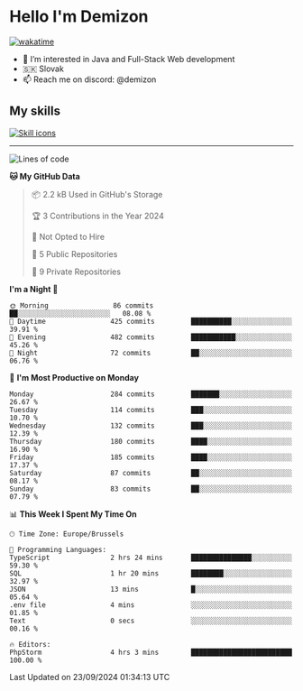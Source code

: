 # Hello I'm Demizon
[![wakatime](https://wakatime.com/badge/user/6ad1949f-d6d7-44f9-9eee-c35e54cc499b.svg)](https://wakatime.com/@6ad1949f-d6d7-44f9-9eee-c35e54cc499b)
- 👀 I’m interested in Java and Full-Stack Web development
- 🇸🇰 Slovak
- 📫 Reach me on discord: @demizon

## My skills
[![Skill icons](https://skillicons.dev/icons?i=java,js,ts,html,css,react,nextjs,tailwind,supabase,py,git,docker,linux,mysql,postgres,mongo&theme=dark)](https://github.com/Demizon3433)

---

<!--START_SECTION:waka-->
![Lines of code](https://img.shields.io/badge/From%20Hello%20World%20I%27ve%20Written-301.5%20thousand%20lines%20of%20code-blue)

**🐱 My GitHub Data** 

> 📦 2.2 kB Used in GitHub's Storage 
 > 
> 🏆 3 Contributions in the Year 2024
 > 
> 🚫 Not Opted to Hire
 > 
> 📜 5 Public Repositories 
 > 
> 🔑 9 Private Repositories 
 > 
**I'm a Night 🦉** 

```text
🌞 Morning                86 commits          ██░░░░░░░░░░░░░░░░░░░░░░░   08.08 % 
🌆 Daytime                425 commits         ██████████░░░░░░░░░░░░░░░   39.91 % 
🌃 Evening                482 commits         ███████████░░░░░░░░░░░░░░   45.26 % 
🌙 Night                  72 commits          ██░░░░░░░░░░░░░░░░░░░░░░░   06.76 % 
```
📅 **I'm Most Productive on Monday** 

```text
Monday                   284 commits         ███████░░░░░░░░░░░░░░░░░░   26.67 % 
Tuesday                  114 commits         ███░░░░░░░░░░░░░░░░░░░░░░   10.70 % 
Wednesday                132 commits         ███░░░░░░░░░░░░░░░░░░░░░░   12.39 % 
Thursday                 180 commits         ████░░░░░░░░░░░░░░░░░░░░░   16.90 % 
Friday                   185 commits         ████░░░░░░░░░░░░░░░░░░░░░   17.37 % 
Saturday                 87 commits          ██░░░░░░░░░░░░░░░░░░░░░░░   08.17 % 
Sunday                   83 commits          ██░░░░░░░░░░░░░░░░░░░░░░░   07.79 % 
```


📊 **This Week I Spent My Time On** 

```text
🕑︎ Time Zone: Europe/Brussels

💬 Programming Languages: 
TypeScript               2 hrs 24 mins       ███████████████░░░░░░░░░░   59.30 % 
SQL                      1 hr 20 mins        ████████░░░░░░░░░░░░░░░░░   32.97 % 
JSON                     13 mins             █░░░░░░░░░░░░░░░░░░░░░░░░   05.64 % 
.env file                4 mins              ░░░░░░░░░░░░░░░░░░░░░░░░░   01.85 % 
Text                     0 secs              ░░░░░░░░░░░░░░░░░░░░░░░░░   00.16 % 

🔥 Editors: 
PhpStorm                 4 hrs 3 mins        █████████████████████████   100.00 % 
```


 Last Updated on 23/09/2024 01:34:13 UTC
<!--END_SECTION:waka-->
